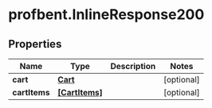 # profbent.InlineResponse200

## Properties
Name | Type | Description | Notes
------------ | ------------- | ------------- | -------------
**cart** | [**Cart**](Cart.md) |  | [optional] 
**cartItems** | [**[CartItems]**](CartItems.md) |  | [optional] 
